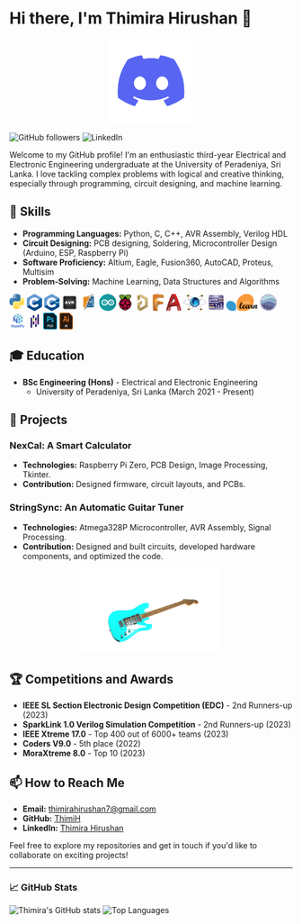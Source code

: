 # Hi there, I'm Thimira Hirushan 👋

<center>

<img src="git_gif.gif" height="150" width="150">

</center>

![GitHub followers](https://img.shields.io/github/followers/ThimiH?label=Follow&style=social)
![LinkedIn](https://img.shields.io/badge/-LinkedIn-blue?style=flat&logo=Linkedin&logoColor=white&link=https://www.linkedin.com/in/thimirah/)

Welcome to my GitHub profile! I'm an enthusiastic third-year Electrical and Electronic Engineering undergraduate at the University of Peradeniya, Sri Lanka. I love tackling complex problems with logical and creative thinking, especially through programming, circuit designing, and machine learning.



## 🔧 Skills
- **Programming Languages:** Python, C, C++, AVR Assembly, Verilog HDL
- **Circuit Designing:** PCB designing, Soldering, Microcontroller Design (Arduino, ESP, Raspberry Pi)
- **Software Proficiency:** Altium, Eagle, Fusion360, AutoCAD, Proteus, Multisim
- **Problem-Solving:** Machine Learning, Data Structures and Algorithms

<code><img height="30" src="logo_python.png"></code>
<code><img height="30" src="logo_c.png"></code>
<code><img height="30" src="logo_cpp.png"></code>
<code><img height="30" src="logo_avr.png"></code>
<code><img height="30" src="logo_soldering.png"></code>
<code><img height="30" src="logo_arduino.png"></code>
<code><img height="30" src="logo_rasphberrypi.png"></code>
<code><img height="30" src="logo_altium.png"></code>
<code><img height="30" src="logo_fusion360.png"></code>
<code><img height="30" src="logo_autocad.png"></code>
<code><img height="30" src="logo_proteus.png"></code>
<code><img height="30" src="logo_multisim.png"></code>
<code><img height="30" src="logo_scikitlearn.png"></code>
<code><img height="30" src="logo_seaborn.png"></code>
<code><img height="30" src="logo_numpy.png"></code>
<code><img height="30" src="logo_pandas.png"></code>
<code><img height="30" src="logo_photoshop.png"></code>
<code><img height="30" src="logo_illustrator.png"></code>

## 🎓 Education
- **BSc Engineering (Hons)** - Electrical and Electronic Engineering
  - University of Peradeniya, Sri Lanka (March 2021 - Present)

## 🚀 Projects
### NexCal: A Smart Calculator
- **Technologies:** Raspberry Pi Zero, PCB Design, Image Processing, Tkinter.
- **Contribution:** Designed firmware, circuit layouts, and PCBs.

### StringSync: An Automatic Guitar Tuner
- **Technologies:** Atmega328P Microcontroller, AVR Assembly, Signal Processing.
- **Contribution:** Designed and built circuits, developed hardware components, and optimized the code.

<center>

<img src="guitar.gif" height="150" width="250">

</center>

## 🏆 Competitions and Awards
- **IEEE SL Section Electronic Design Competition (EDC)** - 2nd Runners-up (2023)
- **SparkLink 1.0 Verilog Simulation Competition** - 2nd Runners-up (2023)
- **IEEE Xtreme 17.0** - Top 400 out of 6000+ teams (2023)
- **Coders V9.0** - 5th place (2022)
- **MoraXtreme 8.0** - Top 10 (2023)

## 📫 How to Reach Me
- **Email:** [thimirahirushan7@gmail.com](mailto:thimirahirushan7@gmail.com)
- **GitHub:** [ThimiH](https://github.com/ThimiH)
- **LinkedIn:** [Thimira Hirushan](https://www.linkedin.com/in/thimirah/)

Feel free to explore my repositories and get in touch if you'd like to collaborate on exciting projects!

---

### 📈 GitHub Stats
![Thimira's GitHub stats](https://github-readme-stats.vercel.app/api?username=ThimiH&show_icons=true&theme=radical)
![Top Languages](https://github-readme-stats.vercel.app/api/top-langs/?username=ThimiH&layout=compact&theme=radical)


<!--
**ThimiH/ThimiH** is a ✨ _special_ ✨ repository because its `README.md` (this file) appears on your GitHub profile.

Here are some ideas to get you started:

- 🔭 I’m currently working on ...
- 🌱 I’m currently learning ...
- 👯 I’m looking to collaborate on ...
- 🤔 I’m looking for help with ...
- 💬 Ask me about ...
- 📫 How to reach me: ...
- 😄 Pronouns: ...
- ⚡ Fun fact: ...
-->

